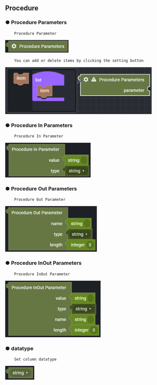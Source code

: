 ## Procedure

### ● Procedure Parameters

        Procedure Parameter

![](../../../img/assets/image%20%28234%29.png)

        You can add or delete items by clicking the setting button

![](../../../img/assets/image%20%28235%29.png)

### ● Procedure In Parameters

        Procedure In Parameter

![](../../../img/assets/image%20%28232%29.png)

### ● Procedure Out Parameters

        Procedure Out Parameter

![](../../../img/assets/image%20%28261%29.png)

### ● Procedure InOut Parameters

        Procedure InOut Parameter

![](../../../img/assets/image%20%28240%29.png)

### ● datatype

        Set column datatype

![type : string, integer, boolean, null, cursor](../../../img/assets/image%20%28256%29.png)
